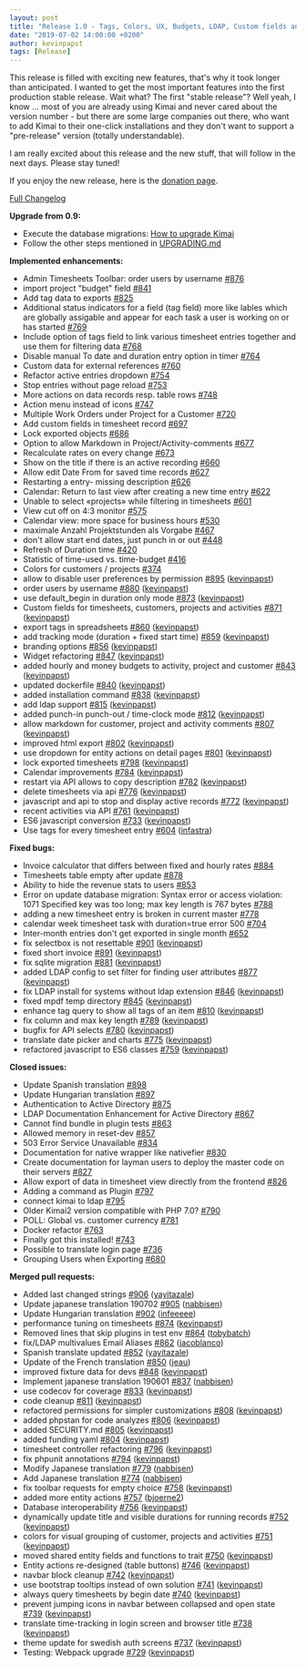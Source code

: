 ```yaml
---
layout: post
title: "Release 1.0 - Tags, Colors, UX, Budgets, LDAP, Custom fields and so much more"
date: "2019-07-02 14:00:00 +0200"
author: kevinpapst
tags: [Release]
---
```


This release is filled with exciting new features, that's why it took longer than anticipated. I wanted to get the most important features into the first production stable release.
Wait what? The first "stable release"? Well yeah, I know ... most of you are already using Kimai and never cared about the version number - but there are some large companies out there,
who want to add Kimai to their one-click installations and they don't want to support a "pre-release" version (totally understandable).

I am really excited about this release and the new stuff, that will follow in the next days. Please stay tuned! 
   
If you enjoy the new release, here is the [donation page](https://www.kimai.org/donate/). 

[Full Changelog](https://github.com/kevinpapst/kimai2/compare/0.9..1.0)

**Upgrade from 0.9:**

- Execute the database migrations: [How to upgrade Kimai](https://github.com/kevinpapst/kimai2/blob/master/UPGRADING.md)
- Follow the other steps mentioned in [UPGRADING.md](https://github.com/kevinpapst/kimai2/blob/master/UPGRADING.md)

**Implemented enhancements:**

- Admin Timesheets Toolbar: order users by username [\#876](https://github.com/kevinpapst/kimai2/issues/876)
- import project "budget" field [\#841](https://github.com/kevinpapst/kimai2/issues/841)
- Add tag data to exports [\#825](https://github.com/kevinpapst/kimai2/issues/825)
- Additional status indicators for a field \(tag field\) more like lables which are globally assigable and appear for each task a user is working on or has started [\#769](https://github.com/kevinpapst/kimai2/issues/769)
- Include option of tags field to link various timesheet entries together and use them for filtering data [\#768](https://github.com/kevinpapst/kimai2/issues/768)
- Disable manual To date and duration entry option in timer [\#764](https://github.com/kevinpapst/kimai2/issues/764)
- Custom data for external references [\#760](https://github.com/kevinpapst/kimai2/issues/760)
- Refactor active entries dropdown [\#754](https://github.com/kevinpapst/kimai2/issues/754)
- Stop entries without page reload [\#753](https://github.com/kevinpapst/kimai2/issues/753)
- More actions on data records resp. table rows [\#748](https://github.com/kevinpapst/kimai2/issues/748)
- Action menu instead of icons [\#747](https://github.com/kevinpapst/kimai2/issues/747)
- Multiple Work Orders under Project for a Customer [\#720](https://github.com/kevinpapst/kimai2/issues/720)
- Add custom fields in timesheet record [\#697](https://github.com/kevinpapst/kimai2/issues/697)
- Lock exported objects [\#686](https://github.com/kevinpapst/kimai2/issues/686)
- Option to allow Markdown in Project/Activity-comments [\#677](https://github.com/kevinpapst/kimai2/issues/677)
- Recalculate rates on every change [\#673](https://github.com/kevinpapst/kimai2/issues/673)
- Show on the title if there is an active recording [\#660](https://github.com/kevinpapst/kimai2/issues/660)
- Allow edit Date From for saved time records [\#627](https://github.com/kevinpapst/kimai2/issues/627)
- Restarting a entry- missing description [\#626](https://github.com/kevinpapst/kimai2/issues/626)
- Calendar: Return to last view after creating a new time entry [\#622](https://github.com/kevinpapst/kimai2/issues/622)
- Unable to select «projects» while filtering in timesheets [\#601](https://github.com/kevinpapst/kimai2/issues/601)
- View cut off on 4:3 monitor [\#575](https://github.com/kevinpapst/kimai2/issues/575)
- Calendar view: more space for business hours [\#530](https://github.com/kevinpapst/kimai2/issues/530)
- maximale Anzahl Projektstunden als Vorgabe [\#467](https://github.com/kevinpapst/kimai2/issues/467)
- don't allow start end dates, just punch in or out [\#448](https://github.com/kevinpapst/kimai2/issues/448)
- Refresh of Duration time [\#420](https://github.com/kevinpapst/kimai2/issues/420)
- Statistic of time-used vs. time-budget [\#416](https://github.com/kevinpapst/kimai2/issues/416)
- Colors for customers / projects [\#374](https://github.com/kevinpapst/kimai2/issues/374)
- allow to disable user preferences by permission [\#895](https://github.com/kevinpapst/kimai2/pull/895) ([kevinpapst](https://github.com/kevinpapst))
- order users by username [\#880](https://github.com/kevinpapst/kimai2/pull/880) ([kevinpapst](https://github.com/kevinpapst))
- use default\_begin in duration only mode [\#873](https://github.com/kevinpapst/kimai2/pull/873) ([kevinpapst](https://github.com/kevinpapst))
- Custom fields for timesheets, customers, projects and activities [\#871](https://github.com/kevinpapst/kimai2/pull/871) ([kevinpapst](https://github.com/kevinpapst))
- export tags in spreadsheets [\#860](https://github.com/kevinpapst/kimai2/pull/860) ([kevinpapst](https://github.com/kevinpapst))
- add tracking mode \(duration + fixed start time\) [\#859](https://github.com/kevinpapst/kimai2/pull/859) ([kevinpapst](https://github.com/kevinpapst))
- branding options [\#856](https://github.com/kevinpapst/kimai2/pull/856) ([kevinpapst](https://github.com/kevinpapst))
- Widget refactoring [\#847](https://github.com/kevinpapst/kimai2/pull/847) ([kevinpapst](https://github.com/kevinpapst))
- added hourly and money budgets to activity, project and customer [\#843](https://github.com/kevinpapst/kimai2/pull/843) ([kevinpapst](https://github.com/kevinpapst))
- updated dockerfile [\#840](https://github.com/kevinpapst/kimai2/pull/840) ([kevinpapst](https://github.com/kevinpapst))
- added installation command [\#838](https://github.com/kevinpapst/kimai2/pull/838) ([kevinpapst](https://github.com/kevinpapst))
- add ldap support [\#815](https://github.com/kevinpapst/kimai2/pull/815) ([kevinpapst](https://github.com/kevinpapst))
- added punch-in punch-out / time-clock mode [\#812](https://github.com/kevinpapst/kimai2/pull/812) ([kevinpapst](https://github.com/kevinpapst))
- allow markdown for customer, project and activity comments [\#807](https://github.com/kevinpapst/kimai2/pull/807) ([kevinpapst](https://github.com/kevinpapst))
- improved html export [\#802](https://github.com/kevinpapst/kimai2/pull/802) ([kevinpapst](https://github.com/kevinpapst))
-  use dropdown for entity actions on detail pages [\#801](https://github.com/kevinpapst/kimai2/pull/801) ([kevinpapst](https://github.com/kevinpapst))
- lock exported timesheets [\#798](https://github.com/kevinpapst/kimai2/pull/798) ([kevinpapst](https://github.com/kevinpapst))
- Calendar improvements [\#784](https://github.com/kevinpapst/kimai2/pull/784) ([kevinpapst](https://github.com/kevinpapst))
- restart via API allows to copy description [\#782](https://github.com/kevinpapst/kimai2/pull/782) ([kevinpapst](https://github.com/kevinpapst))
- delete timesheets via api [\#776](https://github.com/kevinpapst/kimai2/pull/776) ([kevinpapst](https://github.com/kevinpapst))
- javascript and api to stop and display active records [\#772](https://github.com/kevinpapst/kimai2/pull/772) ([kevinpapst](https://github.com/kevinpapst))
- recent activities via API [\#761](https://github.com/kevinpapst/kimai2/pull/761) ([kevinpapst](https://github.com/kevinpapst))
- ES6 javascript conversion [\#733](https://github.com/kevinpapst/kimai2/pull/733) ([kevinpapst](https://github.com/kevinpapst))
- Use tags for every timesheet entry [\#604](https://github.com/kevinpapst/kimai2/pull/604) ([infastra](https://github.com/infastra))

**Fixed bugs:**

- Invoice calculator that differs between fixed and hourly rates [\#884](https://github.com/kevinpapst/kimai2/issues/884)
- Timesheets table empty after update [\#878](https://github.com/kevinpapst/kimai2/issues/878)
- Ability to hide the revenue stats to users [\#853](https://github.com/kevinpapst/kimai2/issues/853)
- Error on update database migration:  Syntax error or access violation: 1071 Specified key was too long; max key length is 767 bytes [\#788](https://github.com/kevinpapst/kimai2/issues/788)
- adding a new timesheet entry is broken in current master [\#778](https://github.com/kevinpapst/kimai2/issues/778)
- calendar week timesheet task with duration=true error 500 [\#704](https://github.com/kevinpapst/kimai2/issues/704)
- Inter-month entries don't get exported in single month [\#652](https://github.com/kevinpapst/kimai2/issues/652)
- fix selectbox is not resettable [\#901](https://github.com/kevinpapst/kimai2/pull/901) ([kevinpapst](https://github.com/kevinpapst))
- fixed short invoice [\#891](https://github.com/kevinpapst/kimai2/pull/891) ([kevinpapst](https://github.com/kevinpapst))
- fix sqlite migration [\#881](https://github.com/kevinpapst/kimai2/pull/881) ([kevinpapst](https://github.com/kevinpapst))
- added LDAP config to set filter for finding user attributes [\#877](https://github.com/kevinpapst/kimai2/pull/877) ([kevinpapst](https://github.com/kevinpapst))
- fix LDAP install for systems without ldap extension [\#846](https://github.com/kevinpapst/kimai2/pull/846) ([kevinpapst](https://github.com/kevinpapst))
- fixed mpdf temp directory [\#845](https://github.com/kevinpapst/kimai2/pull/845) ([kevinpapst](https://github.com/kevinpapst))
- enhance tag query to show all tags of an item [\#810](https://github.com/kevinpapst/kimai2/pull/810) ([kevinpapst](https://github.com/kevinpapst))
- fix column and max key length [\#789](https://github.com/kevinpapst/kimai2/pull/789) ([kevinpapst](https://github.com/kevinpapst))
- bugfix for API selects [\#780](https://github.com/kevinpapst/kimai2/pull/780) ([kevinpapst](https://github.com/kevinpapst))
- translate date picker and charts [\#775](https://github.com/kevinpapst/kimai2/pull/775) ([kevinpapst](https://github.com/kevinpapst))
- refactored javascript to ES6 classes [\#759](https://github.com/kevinpapst/kimai2/pull/759) ([kevinpapst](https://github.com/kevinpapst))

**Closed issues:**

- Update Spanish translation [\#898](https://github.com/kevinpapst/kimai2/issues/898)
- Update Hungarian translation [\#897](https://github.com/kevinpapst/kimai2/issues/897)
- Authentication to Active Directory [\#875](https://github.com/kevinpapst/kimai2/issues/875)
- LDAP Documentation Enhancement for Active Directory [\#867](https://github.com/kevinpapst/kimai2/issues/867)
- Cannot find bundle in plugin tests [\#863](https://github.com/kevinpapst/kimai2/issues/863)
- Allowed memory in reset-dev [\#857](https://github.com/kevinpapst/kimai2/issues/857)
- 503 Error Service Unavailable [\#834](https://github.com/kevinpapst/kimai2/issues/834)
- Documentation for native wrapper like nativefier [\#830](https://github.com/kevinpapst/kimai2/issues/830)
- Create documentation for layman users to deploy the master code on their servers  [\#827](https://github.com/kevinpapst/kimai2/issues/827)
- Allow export of data in timesheet view directly from the frontend [\#826](https://github.com/kevinpapst/kimai2/issues/826)
- Adding a command as Plugin [\#797](https://github.com/kevinpapst/kimai2/issues/797)
- connect kimai to ldap [\#795](https://github.com/kevinpapst/kimai2/issues/795)
- Older Kimai2 version compatible with PHP 7.0? [\#790](https://github.com/kevinpapst/kimai2/issues/790)
- POLL: Global vs. customer currency [\#781](https://github.com/kevinpapst/kimai2/issues/781)
- Docker refactor [\#763](https://github.com/kevinpapst/kimai2/issues/763)
- Finally got this installed! [\#743](https://github.com/kevinpapst/kimai2/issues/743)
- Possible to translate login page [\#736](https://github.com/kevinpapst/kimai2/issues/736)
- Grouping Users when Exporting [\#680](https://github.com/kevinpapst/kimai2/issues/680)

**Merged pull requests:**

- Added last changed strings [\#906](https://github.com/kevinpapst/kimai2/pull/906) ([yayitazale](https://github.com/yayitazale))
- Update japanese translation 190702 [\#905](https://github.com/kevinpapst/kimai2/pull/905) ([nabbisen](https://github.com/nabbisen))
- Update Hungarian translation [\#902](https://github.com/kevinpapst/kimai2/pull/902) ([infeeeee](https://github.com/infeeeee))
- performance tuning on timesheets [\#874](https://github.com/kevinpapst/kimai2/pull/874) ([kevinpapst](https://github.com/kevinpapst))
- Removed lines that skip plugins in test env [\#864](https://github.com/kevinpapst/kimai2/pull/864) ([tobybatch](https://github.com/tobybatch))
- fix/LDAP multivalues Email Aliases [\#862](https://github.com/kevinpapst/kimai2/pull/862) ([jacoblanco](https://github.com/jacoblanco))
- Spanish translate updated [\#852](https://github.com/kevinpapst/kimai2/pull/852) ([yayitazale](https://github.com/yayitazale))
- Update of the French translation [\#850](https://github.com/kevinpapst/kimai2/pull/850) ([jeau](https://github.com/jeau))
- improved fixture data for devs [\#848](https://github.com/kevinpapst/kimai2/pull/848) ([kevinpapst](https://github.com/kevinpapst))
- Implement japanese translation 190601 [\#837](https://github.com/kevinpapst/kimai2/pull/837) ([nabbisen](https://github.com/nabbisen))
- use codecov for coverage [\#833](https://github.com/kevinpapst/kimai2/pull/833) ([kevinpapst](https://github.com/kevinpapst))
- code cleanup [\#811](https://github.com/kevinpapst/kimai2/pull/811) ([kevinpapst](https://github.com/kevinpapst))
- refactored permissions for simpler customizations [\#808](https://github.com/kevinpapst/kimai2/pull/808) ([kevinpapst](https://github.com/kevinpapst))
- added phpstan for code analyzes [\#806](https://github.com/kevinpapst/kimai2/pull/806) ([kevinpapst](https://github.com/kevinpapst))
- added SECURITY.md [\#805](https://github.com/kevinpapst/kimai2/pull/805) ([kevinpapst](https://github.com/kevinpapst))
- added funding yaml [\#804](https://github.com/kevinpapst/kimai2/pull/804) ([kevinpapst](https://github.com/kevinpapst))
- timesheet controller refactoring [\#796](https://github.com/kevinpapst/kimai2/pull/796) ([kevinpapst](https://github.com/kevinpapst))
- fix phpunit annotations [\#794](https://github.com/kevinpapst/kimai2/pull/794) ([kevinpapst](https://github.com/kevinpapst))
- Modify Japanese translation [\#779](https://github.com/kevinpapst/kimai2/pull/779) ([nabbisen](https://github.com/nabbisen))
- Add Japanese translation [\#774](https://github.com/kevinpapst/kimai2/pull/774) ([nabbisen](https://github.com/nabbisen))
- fix toolbar requests for empty choice [\#758](https://github.com/kevinpapst/kimai2/pull/758) ([kevinpapst](https://github.com/kevinpapst))
- added more entity actions [\#757](https://github.com/kevinpapst/kimai2/pull/757) ([bjoerne2](https://github.com/bjoerne2))
- Database interoperability [\#756](https://github.com/kevinpapst/kimai2/pull/756) ([kevinpapst](https://github.com/kevinpapst))
- dynamically update title and visible durations for running records [\#752](https://github.com/kevinpapst/kimai2/pull/752) ([kevinpapst](https://github.com/kevinpapst))
- colors for visual grouping of customer, projects and activities [\#751](https://github.com/kevinpapst/kimai2/pull/751) ([kevinpapst](https://github.com/kevinpapst))
- moved shared entity fields and functions to trait [\#750](https://github.com/kevinpapst/kimai2/pull/750) ([kevinpapst](https://github.com/kevinpapst))
- Entity actions re-designed \(table buttons\) [\#746](https://github.com/kevinpapst/kimai2/pull/746) ([kevinpapst](https://github.com/kevinpapst))
- navbar block cleanup [\#742](https://github.com/kevinpapst/kimai2/pull/742) ([kevinpapst](https://github.com/kevinpapst))
- use bootstrap tooltips instead of own solution [\#741](https://github.com/kevinpapst/kimai2/pull/741) ([kevinpapst](https://github.com/kevinpapst))
- always query timesheets by begin date [\#740](https://github.com/kevinpapst/kimai2/pull/740) ([kevinpapst](https://github.com/kevinpapst))
- prevent jumping icons in navbar between collapsed and open state [\#739](https://github.com/kevinpapst/kimai2/pull/739) ([kevinpapst](https://github.com/kevinpapst))
- translate time-tracking in login screen and browser title [\#738](https://github.com/kevinpapst/kimai2/pull/738) ([kevinpapst](https://github.com/kevinpapst))
- theme update for swedish auth screens [\#737](https://github.com/kevinpapst/kimai2/pull/737) ([kevinpapst](https://github.com/kevinpapst))
- Testing: Webpack upgrade [\#729](https://github.com/kevinpapst/kimai2/pull/729) ([kevinpapst](https://github.com/kevinpapst))
